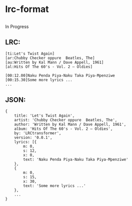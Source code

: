 lrc-format
==============

##

In Progress

## LRC:

    [ti:Let's Twist Again]
    [ar:Chubby Checker oppure  Beatles, The]
    [au:Written by Kal Mann / Dave Appell, 1961]
    [al:Hits Of The 60's - Vol. 2 – Oldies]

    [00:12.00]Naku Penda Piya-Naku Taka Piya-Mpenziwe
    [00:15.30]Some more lyrics ...
    ...

## JSON:

    {
        title: 'Let's Twist Again',
        artist: 'Chubby Checker oppure  Beatles, The',
        author: 'Written by Kal Mann / Dave Appell, 1961',
        album: 'Hits Of The 60's - Vol. 2 – Oldies',
        by: 'LRCtransformer',
        version: '0.0.1',
        lyrics: [{
            m: 0,
            s: 12,
            x: 0,
            text: 'Naku Penda Piya-Naku Taka Piya-Mpenziwe'
        },
        {
            m: 0,
            s: 15,
            x: 30,
            text: 'Some more lyrics ...'
        },
        ...
    }

